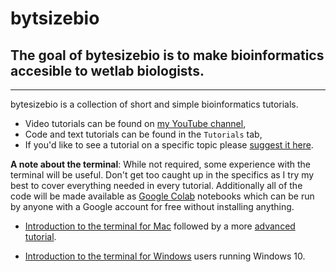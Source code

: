 # bytsizebio

## The goal of bytesizebio is to **make bioinformatics accesible to wetlab biologists**.

---

bytesizebio is a collection of short and simple bioinformatics tutorials.

- Video tutorials can be found on [my YouTube channel](https://www.youtube.com/channel/UCR-VwpR0FCDkftWb4M1AeJg),
- Code and text tutorials can be found in the `Tutorials` tab,
- If you'd like to see a tutorial on a specific topic please <a href="https://forms.gle/cNeSPXgAhk7ufVtc6" class="external-link" target="_blank">suggest it here</a>.

**A note about the terminal**: While not required, some experience with the terminal will be useful. Don't get too caught up in the specifics as I try my best to cover everything needed in every tutorial. Additionally all of the code will be made available as <a href="https://www.youtube.com/watch?v=i-HnvsehuSw" class="external-link" target="_blank">Google Colab</a> notebooks which can be run by anyone with a Google account for free without installing anything.

- <a href="https://www.youtube.com/watch?v=aKRYQsKR46I" class="external-link" target="_blank">Introduction to the terminal for Mac</a> followed by a more <a href="https://www.youtube.com/watch?v=rIp4n3V0_NU" class="external-link" target="_blank">advanced tutorial</a>.

- <a href="https://www.youtube.com/watch?v=LLlfLpvQg04" class="external-link" target="_blank">Introduction to the terminal for Windows</a> users running Windows 10.
